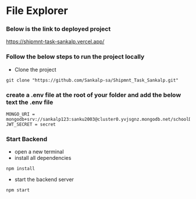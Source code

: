 # File Explorer

### Below is the link to deployed project

https://shipmnt-task-sankalp.vercel.app/

### Follow the below steps to run the project locally

* Clone the project
```
git clone "https://github.com/Sankalp-sa/Shipmnt_Task_Sankalp.git"
```

### create a .env file at the root of your folder and add the below text the .env file

```
MONGO_URI = mongodb+srv://sankalp123:sanku2003@cluster0.yvjsgnz.mongodb.net/schoolDB
JWT_SECRET = secret
```

### Start Backend

* open a new terminal
* install all dependencies
```
npm install
```
* start the backend server
```
npm start
```
